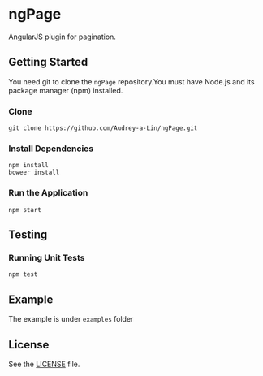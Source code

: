 # ngPage

AngularJS plugin for pagination.


## Getting Started

You need git to clone the `ngPage` repository.You must have Node.js and its package manager (npm) installed.

### Clone

```
git clone https://github.com/Audrey-a-Lin/ngPage.git
```

### Install Dependencies

```
npm install
boweer install
```

### Run the Application
```
npm start
```

## Testing

### Running Unit Tests
```
npm test
```

## Example

The example is under `examples` folder


## License

See the [LICENSE](https://github.com/Audrey-a-Lin/ngPage/blob/master/LICENSE) file.